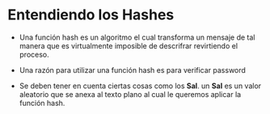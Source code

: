 # Entendiendo los Hashes


- Una función hash es un algoritmo el cual transforma
un mensaje de tal manera que es virtualmente imposible
de descrifrar revirtiendo el proceso.

- Una razón para utilizar una función hash es para
verificar password

- Se deben tener en cuenta ciertas cosas como los <strong>Sal</strong>. 
un <strong>Sal</strong> es un valor aleatorio que se 
anexa al texto plano al cual le queremos aplicar la 
función hash.


